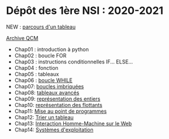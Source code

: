 # Dépôt des 1ère NSI : 2020-2021


NEW : [parcours d'un tableau](https://github.com/thfruchart/1nsi-2020/blob/master/Chap08/Parcours_Tableau_EXOS.ipynb)

[Archive QCM](https://github.com/thfruchart/1nsi-2020/blob/master/Anciens_QCM.md)

* Chap01 : introduction à python
* Chap02 : boucle FOR
* Chap03 : instructions conditionnelles IF... ELSE...
* Chap04 : fonction 
* Chap05 : tableaux
* Chap06 : [boucle WHILE](https://github.com/thfruchart/1nsi-2020/tree/master/Chap06)
* Chap07: [boucles imbriquées](https://github.com/thfruchart/1nsi-2020/tree/master/Chap07)
* Chap08: [tableaux avancés](https://github.com/thfruchart/1nsi-2020/tree/master/Chap08)
* Chap09: [représentation des entiers](https://github.com/thfruchart/1nsi-2020/tree/master/Chap09)
* Chap10: [représentation des flottants](https://github.com/thfruchart/1nsi-2020/tree/master/Chap10)
* Chap11: [Mise au point de programmes](https://github.com/thfruchart/1nsi-2020/tree/master/Chap11)
* Chap12: [Trier un tableau](https://github.com/thfruchart/1nsi-2020/tree/master/Chap12)
* Chap13: [Interaction Homme-Machine sur le Web](https://github.com/thfruchart/1nsi-2020/tree/master/Chap13)
* Chap14: [Systèmes d'exploitation](https://github.com/thfruchart/1nsi-2020/tree/master/Chap14)
